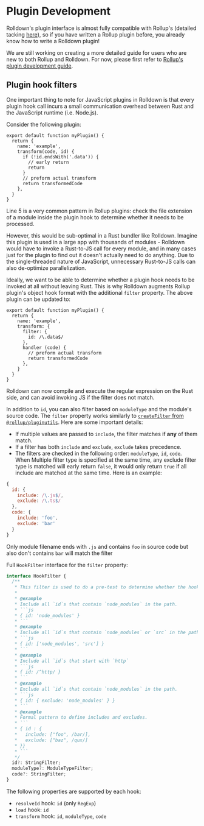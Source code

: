 # Plugin Development

Rolldown's plugin interface is almost fully compatible with Rollup's (detailed tacking [here](https://github.com/rolldown/rolldown/issues/819)), so if you have written a Rollup plugin before, you already know how to write a Rolldown plugin!

We are still working on creating a more detailed guide for users who are new to both Rollup and Rolldown. For now, please first refer to [Rollup's plugin development guide](https://rollupjs.org/plugin-development/).

## Plugin hook filters

One important thing to note for JavaScript plugins in Rolldown is that every plugin hook call incurs a small communication overhead between Rust and the JavaScript runtime (i.e. Node.js).

Consider the following plugin:

```js{5}
export default function myPlugin() {
  return {
    name: 'example',
    transform(code, id) {
      if (!id.endsWith('.data')) {
        // early return
        return
      }
      // preform actual transform
      return transformedCode
    },
  }
}
```

Line 5 is a very common pattern in Rollup plugins: check the file extension of a module inside the plugin hook to determine whether it needs to be processed.

However, this would be sub-optimal in a Rust bundler like Rolldown. Imagine this plugin is used in a large app with thousands of modules - Rolldown would have to invoke a Rust-to-JS call for every module, and in many cases just for the plugin to find out it doesn't actually need to do anything. Due to the single-threaded nature of JavaScript, unnecessary Rust-to-JS calls can also de-optimize parallelization.

Ideally, we want to be able to determine whether a plugin hook needs to be invoked at all without leaving Rust. This is why Rolldown augments Rollup plugin's object hook format with the additional `filter` property. The above plugin can be updated to:

```js{5}
export default function myPlugin() {
  return {
    name: 'example',
    transform: {
      filter: {
        id: /\.data$/
      },
      handler (code) {
        // preform actual transform
        return transformedCode
      },
    }
  }
}
```

Rolldown can now compile and execute the regular expression on the Rust side, and can avoid invoking JS if the filter does not match.

In addition to `id`, you can also filter based on `moduleType` and the module's source code. The `filter` property works similarly to [`createFilter` from `@rollup/pluginutils`](https://github.com/rollup/plugins/blob/master/packages/pluginutils/README.md#createfilter). Here are some important details:

- If multiple values are passed to `include`, the filter matches if **any** of them match.
- If a filter has both `include` and `exclude`, `exclude` takes precedence.
- The filters are checked in the following order: `moduleType`, `id`, `code`.
  When Multiple filter type is specified at the same time, any exclude filter type is matched will early return `false`, it would only return `true` if all include are matched at the same time.
  Here is an example:

```js
{
  id: {
    include: /\.js$/,
    exclude: /\.ts$/
  },
  code: {
    include: 'foo',
    exclude: 'bar'
  }
}
```

Only module filename ends with `.js` and contains `foo` in source code but also don't contains `bar` will match the filter

Full `HookFilter` interface for the `filter` property:

````ts
interface HookFilter {
  /**
   * This filter is used to do a pre-test to determine whether the hook should be called.
   *
   * @example
   * Include all `id`s that contain `node_modules` in the path.
   * ```js
   * { id: 'node_modules' }
   * ```
   * @example
   * Include all `id`s that contain `node_modules` or `src` in the path.
   * ```js
   * { id: ['node_modules', 'src'] }
   * ```
   * @example
   * Include all `id`s that start with `http`
   * ```js
   * { id: /^http/ }
   * ```
   * @example
   * Exclude all `id`s that contain `node_modules` in the path.
   * ```js
   * { id: { exclude: 'node_modules' } }
   * ```
   * @example
   * Formal pattern to define includes and excludes.
   * ```
   * { id : {
   *   include: ["foo", /bar/],
   *   exclude: ["baz", /qux/]
   * }}
   * ```
   */
  id?: StringFilter;
  moduleType?: ModuleTypeFilter;
  code?: StringFilter;
}
````

The following properties are supported by each hook:

- `resolveId` hook: `id` (only `RegExp`)
- `load` hook: `id`
- `transform` hook: `id`, `moduleType`, `code`

